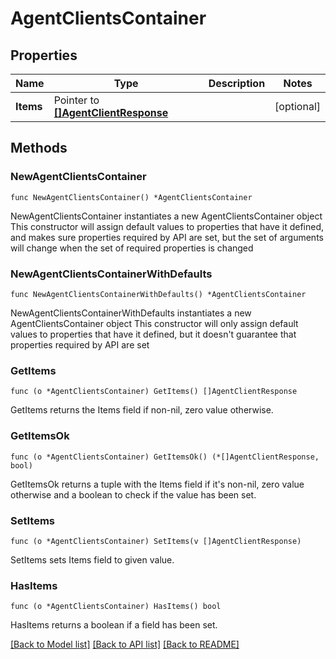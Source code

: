 # AgentClientsContainer

## Properties

Name | Type | Description | Notes
------------ | ------------- | ------------- | -------------
**Items** | Pointer to [**[]AgentClientResponse**](AgentClientResponse.md) |  | [optional] 

## Methods

### NewAgentClientsContainer

`func NewAgentClientsContainer() *AgentClientsContainer`

NewAgentClientsContainer instantiates a new AgentClientsContainer object
This constructor will assign default values to properties that have it defined,
and makes sure properties required by API are set, but the set of arguments
will change when the set of required properties is changed

### NewAgentClientsContainerWithDefaults

`func NewAgentClientsContainerWithDefaults() *AgentClientsContainer`

NewAgentClientsContainerWithDefaults instantiates a new AgentClientsContainer object
This constructor will only assign default values to properties that have it defined,
but it doesn't guarantee that properties required by API are set

### GetItems

`func (o *AgentClientsContainer) GetItems() []AgentClientResponse`

GetItems returns the Items field if non-nil, zero value otherwise.

### GetItemsOk

`func (o *AgentClientsContainer) GetItemsOk() (*[]AgentClientResponse, bool)`

GetItemsOk returns a tuple with the Items field if it's non-nil, zero value otherwise
and a boolean to check if the value has been set.

### SetItems

`func (o *AgentClientsContainer) SetItems(v []AgentClientResponse)`

SetItems sets Items field to given value.

### HasItems

`func (o *AgentClientsContainer) HasItems() bool`

HasItems returns a boolean if a field has been set.


[[Back to Model list]](../README.md#documentation-for-models) [[Back to API list]](../README.md#documentation-for-api-endpoints) [[Back to README]](../README.md)


